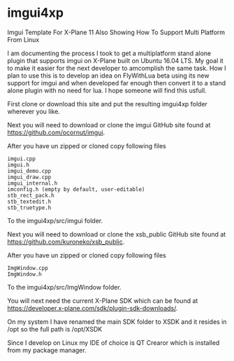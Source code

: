 # imgui4xp
Imgui Template For X-Plane 11 Also Showing How To Support Multi Platform From Linux

I am documenting the process I took to get a multiplatform stand alone plugin that supports imgui on X-Plane built on Ubuntu 16.04 LTS. My goal it to make it easier for the next developer to amcomplish the same task. How I plan to use this is to develop an idea on FlyWithLua beta using its new support for imgui and when developed far enough then convert it to a stand alone plugin with no need for lua. I hope someone will find this usfull. 

First clone or download this site and put the resulting imgui4xp folder wherever you like. 

Next you will need to download or clone the imgui GitHub site found at https://github.com/ocornut/imgui.

After you have un zipped or cloned copy following files

    imgui.cpp
    imgui.h
    imgui_demo.cpp
    imgui_draw.cpp
    imgui_internal.h
    imconfig.h (empty by default, user-editable)
    stb_rect_pack.h
    stb_textedit.h
    stb_truetype.h

To the imgui4xp/src/imgui folder.

Next you will need to download or clone the xsb_public GitHub site found at https://github.com/kuroneko/xsb_public.

After you have un zipped or cloned copy following files

	ImgWindow.cpp	
 	ImgWindow.h

To the imgui4xp/src/ImgWindow folder.

You will next need the current X-Plane SDK which can be found at https://developer.x-plane.com/sdk/plugin-sdk-downloads/.

On my system I have renamed the main SDK folder to XSDK and it resides in /opt so the full path is /opt/XSDK

Since I develop on Linux my IDE of choice is QT Crearor which is installed from my package manager.
